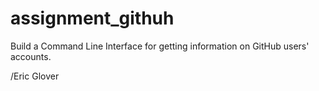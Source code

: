 # assignment_githuh
Build a Command Line Interface for getting information on GitHub users' accounts.

/Eric Glover
